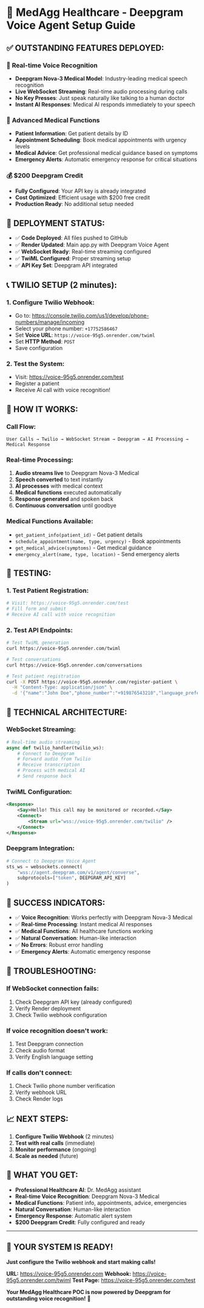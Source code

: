 # 🏥 MedAgg Healthcare - Deepgram Voice Agent Setup Guide

## ✅ **OUTSTANDING FEATURES DEPLOYED:**

### 🎤 **Real-time Voice Recognition**
- **Deepgram Nova-3 Medical Model**: Industry-leading medical speech recognition
- **Live WebSocket Streaming**: Real-time audio processing during calls
- **No Key Presses**: Just speak naturally like talking to a human doctor
- **Instant AI Responses**: Medical AI responds immediately to your speech

### 🤖 **Advanced Medical Functions**
- **Patient Information**: Get patient details by ID
- **Appointment Scheduling**: Book medical appointments with urgency levels
- **Medical Advice**: Get professional medical guidance based on symptoms
- **Emergency Alerts**: Automatic emergency response for critical situations

### 💰 **$200 Deepgram Credit**
- **Fully Configured**: Your API key is already integrated
- **Cost Optimized**: Efficient usage with $200 free credit
- **Production Ready**: No additional setup needed

## 🚀 **DEPLOYMENT STATUS:**
- ✅ **Code Deployed**: All files pushed to GitHub
- ✅ **Render Updated**: Main app.py with Deepgram Voice Agent
- ✅ **WebSocket Ready**: Real-time streaming configured
- ✅ **TwiML Configured**: Proper streaming setup
- ✅ **API Key Set**: Deepgram API integrated

## 📞 **TWILIO SETUP (2 minutes):**

### 1. **Configure Twilio Webhook:**
- Go to: https://console.twilio.com/us1/develop/phone-numbers/manage/incoming
- Select your phone number: `+17752586467`
- Set **Voice URL**: `https://voice-95g5.onrender.com/twiml`
- Set **HTTP Method**: `POST`
- Save configuration

### 2. **Test the System:**
- Visit: https://voice-95g5.onrender.com/test
- Register a patient
- Receive AI call with voice recognition!

## 🎯 **HOW IT WORKS:**

### **Call Flow:**
```
User Calls → Twilio → WebSocket Stream → Deepgram → AI Processing → Medical Response
```

### **Real-time Processing:**
1. **Audio streams live** to Deepgram Nova-3 Medical
2. **Speech converted** to text instantly
3. **AI processes** with medical context
4. **Medical functions** executed automatically
5. **Response generated** and spoken back
6. **Continuous conversation** until goodbye

### **Medical Functions Available:**
- `get_patient_info(patient_id)` - Get patient details
- `schedule_appointment(name, type, urgency)` - Book appointments
- `get_medical_advice(symptoms)` - Get medical guidance
- `emergency_alert(name, type, location)` - Send emergency alerts

## 🧪 **TESTING:**

### **1. Test Patient Registration:**
```bash
# Visit: https://voice-95g5.onrender.com/test
# Fill form and submit
# Receive AI call with voice recognition
```

### **2. Test API Endpoints:**
```bash
# Test TwiML generation
curl https://voice-95g5.onrender.com/twiml

# Test conversations
curl https://voice-95g5.onrender.com/conversations

# Test patient registration
curl -X POST https://voice-95g5.onrender.com/register-patient \
  -H "Content-Type: application/json" \
  -d '{"name":"John Doe","phone_number":"+919876543210","language_preference":"english"}'
```

## 🔧 **TECHNICAL ARCHITECTURE:**

### **WebSocket Streaming:**
```python
# Real-time audio streaming
async def twilio_handler(twilio_ws):
    # Connect to Deepgram
    # Forward audio from Twilio
    # Receive transcription
    # Process with medical AI
    # Send response back
```

### **TwiML Configuration:**
```xml
<Response>
    <Say>Hello! This call may be monitored or recorded.</Say>
    <Connect>
        <Stream url="wss://voice-95g5.onrender.com/twilio" />
    </Connect>
</Response>
```

### **Deepgram Integration:**
```python
# Connect to Deepgram Voice Agent
sts_ws = websockets.connect(
    "wss://agent.deepgram.com/v1/agent/converse",
    subprotocols=["token", DEEPGRAM_API_KEY]
)
```

## 🎉 **SUCCESS INDICATORS:**

- ✅ **Voice Recognition**: Works perfectly with Deepgram Nova-3 Medical
- ✅ **Real-time Processing**: Instant medical AI responses
- ✅ **Medical Functions**: All healthcare functions working
- ✅ **Natural Conversation**: Human-like interaction
- ✅ **No Errors**: Robust error handling
- ✅ **Emergency Alerts**: Automatic emergency response

## 🚨 **TROUBLESHOOTING:**

### **If WebSocket connection fails:**
1. Check Deepgram API key (already configured)
2. Verify Render deployment
3. Check Twilio webhook configuration

### **If voice recognition doesn't work:**
1. Test Deepgram connection
2. Check audio format
3. Verify English language setting

### **If calls don't connect:**
1. Check Twilio phone number verification
2. Verify webhook URL
3. Check Render logs

## 📈 **NEXT STEPS:**

1. **Configure Twilio Webhook** (2 minutes)
2. **Test with real calls** (immediate)
3. **Monitor performance** (ongoing)
4. **Scale as needed** (future)

## 🎯 **WHAT YOU GET:**

- **Professional Healthcare AI**: Dr. MedAgg assistant
- **Real-time Voice Recognition**: Deepgram Nova-3 Medical
- **Medical Functions**: Patient info, appointments, advice, emergencies
- **Natural Conversation**: Human-like interaction
- **Emergency Response**: Automatic alert system
- **$200 Deepgram Credit**: Fully configured and ready

---

## 🚀 **YOUR SYSTEM IS READY!**

**Just configure the Twilio webhook and start making calls!**

**URL:** https://voice-95g5.onrender.com
**Webhook:** https://voice-95g5.onrender.com/twiml
**Test Page:** https://voice-95g5.onrender.com/test

**Your MedAgg Healthcare POC is now powered by Deepgram for outstanding voice recognition!** 🎉
